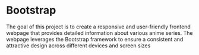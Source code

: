# Bootstrap
The goal of this project is to create a responsive
and user-friendly frontend webpage that provides
detailed information about various anime series.
The webpage leverages the Bootstrap
framework to ensure a consistent and attractive
design across different devices and screen
sizes
